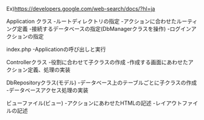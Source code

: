 Ex)https://developers.google.com/web-search/docs/?hl=ja


Application クラス
-ルートディレクトリの指定
-アクションに合わせたルーティング定義
-接続するデータベースの指定(DbManagerクラスを操作)
-ログインアクションの指定

index.php
-Applicationの呼び出しと実行

Controllerクラス
-役割に合わせて子クラスの作成
-作成する画面にあわせたアクション定義、処理の実装

DbRepositoryクラス(モデル)
-データベース上のテーブルごとに子クラスの作成
-データベースアクセス処理の実装

ビューファイル(ビュー)
-アクションにあわせたHTMLの記述
-レイアウトファイルの記述



